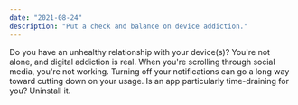 ```yaml
---
date: "2021-08-24"
description: "Put a check and balance on device addiction."
---
```


Do you have an unhealthy relationship with your device(s)? You're not alone, and digital addiction is real. When you're scrolling through social media, you're not working. Turning off your notifications can go a long way toward cutting down on your usage. Is an app particularly time-draining for you? Uninstall it.
